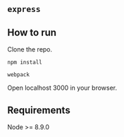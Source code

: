 ## `express`

## How to run

Clone the repo.

`npm install`

`webpack`

Open localhost 3000 in your browser.

## Requirements

Node >= 8.9.0
